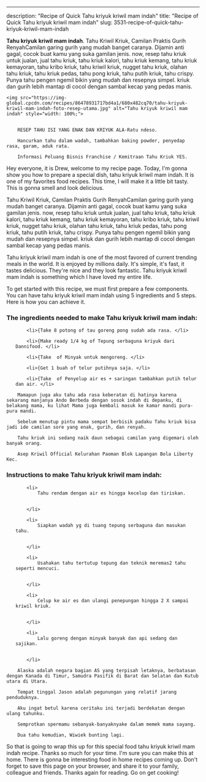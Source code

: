 ---
description: "Recipe of Quick Tahu kriyuk kriwil mam indah"
title: "Recipe of Quick Tahu kriyuk kriwil mam indah"
slug: 3531-recipe-of-quick-tahu-kriyuk-kriwil-mam-indah

<p>
	<strong>Tahu kriyuk kriwil mam indah</strong>. 
	Tahu Kriwil Kriuk, Camilan Praktis Gurih RenyahCamilan garing gurih yang mudah banget caranya. Dijamin anti gagal, cocok buat kamu yang suka gamilan jenis. now, resep tahu kriuk untuk jualan, jual tahu kriuk, tahu kriuk kalori, tahu kriuk kemang, tahu kriuk kemayoran, tahu kribo kriuk, tahu kriwil kriuk, nugget tahu kriuk, olahan tahu kriuk, tahu kriuk pedas, tahu pong kriuk, tahu putih kriuk, tahu crispy. Punya tahu pengen ngemil bikin yang mudah dan resepnya simpel. kriuk dan gurih lebih mantap di cocol dengan sambal kecap yang pedas manis.
</p>
<p>
	
	<img src="https://img-global.cpcdn.com/recipes/86478931717bd4a1/680x482cq70/tahu-kriyuk-kriwil-mam-indah-foto-resep-utama.jpg" alt="Tahu kriyuk kriwil mam indah" style="width: 100%;">
	
	
		RESEP TAHU ISI YANG ENAK DAN KRIYUK ALA-Ratu ndeso.
	
		Hancurkan tahu dalam wadah, tambahkan baking powder, penyedap rasa, garam, aduk rata.
	
		Informasi Peluang Bisnis Franchise / Kemitraan Tahu Kriuk YES.
	
</p>
<p>
	Hey everyone, it is Drew, welcome to my recipe page. Today, I'm gonna show you how to prepare a special dish, tahu kriyuk kriwil mam indah. It is one of my favorites food recipes. This time, I will make it a little bit tasty. This is gonna smell and look delicious.
</p>
	
<p>
	Tahu Kriwil Kriuk, Camilan Praktis Gurih RenyahCamilan garing gurih yang mudah banget caranya. Dijamin anti gagal, cocok buat kamu yang suka gamilan jenis. now, resep tahu kriuk untuk jualan, jual tahu kriuk, tahu kriuk kalori, tahu kriuk kemang, tahu kriuk kemayoran, tahu kribo kriuk, tahu kriwil kriuk, nugget tahu kriuk, olahan tahu kriuk, tahu kriuk pedas, tahu pong kriuk, tahu putih kriuk, tahu crispy. Punya tahu pengen ngemil bikin yang mudah dan resepnya simpel. kriuk dan gurih lebih mantap di cocol dengan sambal kecap yang pedas manis.
</p>
<p>
	Tahu kriyuk kriwil mam indah is one of the most favored of current trending meals in the world. It is enjoyed by millions daily. It's simple, it's fast, it tastes delicious. They're nice and they look fantastic. Tahu kriyuk kriwil mam indah is something which I have loved my entire life.
</p>

<p>
To get started with this recipe, we must first prepare a few components. You can have tahu kriyuk kriwil mam indah using 5 ingredients and 5 steps. Here is how you can achieve it.
</p>

<h3>The ingredients needed to make Tahu kriyuk kriwil mam indah:</h3>

<ol>
	
		<li>{Take 8 potong of tau goreng pong sudah ada rasa. </li>
	
		<li>{Make ready 1/4 kg of Tepung serbaguna kriyuk dari Dannifood. </li>
	
		<li>{Take  of Minyak untuk mengoreng. </li>
	
		<li>{Get 1 buah of telur putihnya saja. </li>
	
		<li>{Take  of Penyelup air es + saringan tambahkan putih telur dan air. </li>
	
</ol>
<p>
	
		Mamapun juga aku tahu ada rasa keberatan di hatinya karena sekarang manjanya Ando Berbeda dengan sosok indah di depanku, di belakang mama, ku lihat Mama juga kembali masuk ke kamar mandi pura-pura mandi.
	
		Sebelum menutup pintu mama sempat berbisik padaku Tahu kriuk bisa jadi ide camilan sore yang enak, gurih, dan renyah.
	
		Tahu kriuk ini sedang naik daun sebagai camilan yang digemari oleh banyak orang.
	
		Asep Kriwil Official Kelurahan Paoman Blok Lapangan Bola Liberty Kec.
	
</p>

<h3>Instructions to make Tahu kriyuk kriwil mam indah:</h3>

<ol>
	
		<li>
			Tahu rendam dengan air es hingga kecelup dan tiriskan.
			
			
		</li>
	
		<li>
			Siapkan wadah yg di tuang tepung serbaguna dan masukan tahu.
			
			
		</li>
	
		<li>
			Usahakan tahu tertutup tepung dan teknik meremas2 tahu seperti mencuci.
			
			
		</li>
	
		<li>
			Celup ke air es dan ulangi penepungan hingga 2 X sampai kriwil kriuk.
			
			
		</li>
	
		<li>
			Lalu goreng dengan minyak banyak dan api sedang dan sajikan.
			
			
		</li>
	
</ol>

<p>
	
		Alaska adalah negara bagian AS yang terpisah letaknya, berbatasan dengan Kanada di Timur, Samudra Pasifik di Barat dan Selatan dan Kutub utara di Utara.
	
		Tempat tinggal Jason adalah pegunungan yang relatif jarang penduduknya.
	
		Aku ingat betul karena ceritaku ini terjadi berdekatan dengan ulang tahunku.
	
		Semprotkan spermamu sebanyak-banyaknyake dalam memek mama sayang.
	
		Dua tahu kemudian, Wiwiek bunting lagi.
	
</p>

<p>
	So that is going to wrap this up for this special food tahu kriyuk kriwil mam indah recipe. Thanks so much for your time. I'm sure you can make this at home. There is gonna be interesting food in home recipes coming up. Don't forget to save this page on your browser, and share it to your family, colleague and friends. Thanks again for reading. Go on get cooking!
</p>

